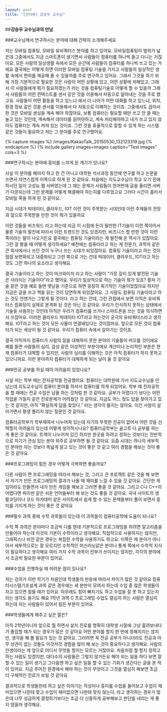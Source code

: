 ```yaml
---
layout: post
title: "[인터뷰] 강승우 교수님"
---
```

##**강승우 교수님과의 만남**

###교수님께서 연구하시는 분야에 대해 간략히 소개해주세요


저는 모바일 컴퓨팅, 모바일 유비쿼터스 분야를 하고 있어요. 모바일컴퓨팅이 범위가 넓은데 그중에서도 지금 스마트폰이 생기면서 사람들이 컴퓨터를 하나씩 들고 다니는 거잖아요. 모든 사람의 일상생활 속에서 모든 순간에 사람들이 컴퓨터를 하나씩 쓰고 있는 거에요 결국에는 어떻게 하면 이러한 모바일 컴퓨팅 기술을 가지고 사람들의 일상적인 생활 속에서 편의를 제공해 줄 수 있을까를 주로 연구하고 있어요. 그래서 그것을 하기 위해 가장 기본적으로 필요한 것은 사람이 어떤 상황에 있고, 어떤 상황에 처해있고, 그래서 이 사람들에게 뭐가 필요하겠는가 라는 것을 컴퓨팅기술로 어떻게 할 수 있을까 그래서 사람들의 어떤 컨택스트를 센서 같은 것을 이용해서 자동으로 알아내는 것을 주로 했고요. 사람들이 어떤 활동을 하고 있느냐 에서 더 나아가 어떤 대화를 하고 있느냐, 위치, 환경 정보 같은 것을 센서를 이용해서 다 자동으로 이해하는 것이죠.
그중에서도 꼽아서 한 것은 모바일 센싱을 계속 해야 하잖아요, 보통 컴퓨터는 필요할 때만 쓰고 안 쓸 때는 놀고 있는 것인데, 계속해서 데이터를 읽어야하고, 계속 처리해야하고 내가 쓰고 있지 않아도 컴퓨터는 계속 켜져 있는 것이죠. 그런 것을 효율적으로 잘할 수 있게 하는 시스템 같은 것들이 필요하고 저는 그 분야를 주로 연구했어요.


{% capture images %}
	/images/KakaoTalk_20150530_132123319.jpg
{% endcapture %}
{% include gallery images=images caption="Test images" cols=3 %}


###연구하시는 분야에 흥미를 느끼게 된 계기가 있나요?


 사실 이 분야를 해야지 하고 한 건 아니고 대학원 석사과정 동안에 연구를 하고 논문을 쓰면서 자연스럽게 이쪽으로 하게 된 것 같아요. 처음에는 지도교수님이 학교 오기 전에 하시던 일이 고성능 웹 서버였는데 그 때는 문제가 사람들이 한꺼번에 글을 올리면 서버가 다운되는데 그런 문제를 어떻게 해결해야 하는지를 다루었고요 그러다 시간이 흘러서 모바일 쪽을 하게 된 것 같아요.

지금 시대가 빅데이터, 클라우드, IOT 이런 것이 주목받는 시대인데 이런 주제들의 전망과 앞으로 주목받을 만한 것이 뭐가 있을까요

이런 것들을 버즈워드 라고 하는데 지금 이 시점에 돈이 될만한 IT기술이 이런 쪽이어서 물론 기술의 발전에 따라서 이런 트렌드인 것도 있겠지만, 비즈니스 할 만한 것이 이런 쪽이라는 말이 나오거든요 결국에는 컴퓨팅 기술이라는 게 발전해 온 역사가 있잖아요. 그런 걸 봤을 때 어떻게 생각하세요? 예전에는 컴퓨터라고 하는 게 전문가, 과학자 같은 큰 회사에서나 쓰던 것이 누구나 쓰는 시대가 되었잖아요. 컴퓨팅 기술이라고 하는 것이 점점 보편화되고 대중화되고 그런 쪽으로 가는 건데 빅데이터, 클라우드, IOT라고 하는것도 그런 하나의 요소라고 생각해요. 


 결국 기술이라고 하는 것이 마크와이저 라고 하는 사람이 “가장 깊이 있게 발전된 기술은 사라지는 기술이다”라고 했어요. 우리가 일상적으로 하는 기술이 뭐가 있죠? 활자 기술 같은 것을 예로 들면 옛날을 기준으로 하면 굉장히 획기적인 기술이었잖아요 하지만 지금은 글을 쓰고 책을 읽는 것이 당연하게 되었잖아요. 그 사람도 컴퓨팅 기술이라고 하는 것도 언젠가는 그렇게 될 것이다. 라고 하는 건데, 그런 관점에서 보면 아직은 유비쿼터스 컴퓨팅이 실제로 본격화 된 것은 아닌 것 같아요. 우리가 인식하지 못하는 상태에서 기술을 사용하는 것인데 아직은 우리가 컴퓨터를 쓰거나 스마트폰을 쓰는 것을 의식하면서 쓰잖아요. 이러한 클라우드 빅데이터 IOT라고 하는것이 궁극의 유비쿼터스라고 생각해요. IOT라고 하는 것이 모든 사물이 연결돼있다는 것이잖아요. 
앞으로 모든 것이 컴퓨터가 되는 세상이 될 것 같아요. 우리가 컴퓨터 속에서 살아가는 것이죠.

 결국 아직까지 컴퓨터가 사람의 일을 대체하지 못한 분야의 기술들이 떠오를 것이에요 예를 들면 사람들의 심리, 감성 같은 이성적인 부분이에요 계산이나 논리적인 부분은 현재 컴퓨터가 대체할 수 있지만, 사람의 심리를 이해하는 것은 아직 컴퓨터가 하지 못하고 있으니까요. 이런 분야까지 컴퓨터가 대체하게 되는 날이 올 것 같아요



###전공 공부를 하실 때의 어려움이 있었나요?


 사실 저는 학부 때는 전자공학을 전공했어요. 컴퓨터는 대학원에 가서 지도교수님을 만났는데 지도교수님이 컴퓨터 분야를 하셔서 컴퓨터를 하게 되었어요. 학부 때 전자공학을 할 때에는 전공 수업은 남들 하는 것처럼 한 것 같아요. 공부가 어렵다기 보다는 어떤 직업을 가질지 같은 진로문제가 어려웠던 것 같아요. 지금도 어느 정도 답을 찾아가고 있는 것 같지만, 아직 “확실하게 답을 찾았다.” 라는 생각이 들지는 않아요. 이건 사람이 살아가면서 평생 풀리지 않는 질문인 것 같아요.

컴퓨터공학부가 학부제여서 나누어져 있는데 자기의 뚜렷한 전공이 없어서 어떤 것을 선택할지 어려움이 있는데 어떻게 생각하시나요?
컴퓨터공학부는 골고루 다 공부를 하는 게 좋은 것 같아요. 트랙이 나누어져 있긴 하지만 한곳을 하려고 정하는 것보다는 전반적으로 자기가 관심 있는 분야 위주로 공부하면 될 것 같아요. 요즘 시대는 하나의 세부적인 분야만 아는 것보다 폭넓게 알고 있는 것이 좋은 것 같고 여러 경험을 해보는 것이 좋은 것 같아요.



###프로그래밍이 힘든 경우 어떻게 극복하면 좋을까요?


다른 사람이 짠 프로그래밍을 따라서 해보는 것, 그리고 큰 프로젝트 같은 것을 해 보면서 자기가 만든 프로그래밍의 결과가 나올 때 재미를 느낄 수 있을 것 같아요. 간단한 게임이라도 만들면서 내가 만든 게임을 해보고 그러면 좋을 것 같아요. 그리고 C나 C++이 어렵다면 파이썬 같은 쉬운 언어들부터 해 보는 것도 좋을 것 같아요. 국내 사이트의 생활코딩이나 코드 아카데미 같은 사이트에서 쉽게 할 수 있는 문제들부터 풀어 보면서 흥미를 가지게 하는 것이 좋은 것 같아요



###필수 과목 중에 수학 과목들이 있는데 이 과목들이 컴퓨터공학에 도움이 되나요?


수학 쪽 과목은 분야마다 조금씩 다를 텐데 기본적으로 프로그래밍을 하려면 알고리즘을 만들어야 하는데 이것의 기본이 수학이라고 생각해요. 직접적으로 사용하지는 않지만, 그래픽스나 비전 같은 경우는 복잡한 수학을 사용하기도 하고요. 이쪽은 제 분야가 아니어서 세부적으로는 잘 모르지만 수학적인 머신러닝같은 분야나 통계 쪽에서 수학적 지식이 필요하다고 생각해요 여러 가지 수학 과목이 전부가 쓰이지는 않지만, 각각의 분야에서 조금씩 필요한 부분이 있어요.




###수업을 진행하실 때 어려운 점이 있나요?


저는 강의가 이번 학기가 처음인데 학생들의 반응에 따라서 차이가 많은 것 같아요 컴퓨터시스템기초설계 과목 같은 경우에는 세 분반이 모여서 하는데 수업 중 많은 학생들이 자고 있으면 힘들 때가 있어요. 아무래도 힘이 빠지기도 하고 수업을 잘 못 하고 있는지 라는 생각도 들기도 해요 1학년 과목 C 프로그래밍 수업도 열심히 하는 사람은 열심히 하는데 자는 사람들이 있어서 힘든 부분이 있어요.




###학생들에게 해주고 싶은 말은?



아직 2학년이니까 앞으로 뭘 하면서 살지 진로를 명확히 대학생 시절에 그냥 흘려보내다가 졸업할 때가 되는 경우가 많은 것 같아요 어떤 분야를 할지 한 번에 정해지지는 않지만, 생각을 해 볼 필요가 있는 것 같아요. 그러려면 꼭 전공 공부가 아니더라도 전공과 아무 상관이 없는 것들도 이것저것 경험을 많이 해 보는 것이 중요하다고 생각해요. 사람의 인생이라는 게 앞으로 어디서 무엇을 할지는 모르는 거잖아요. 처음처럼 뭘 할지 정하고 하는 사람도 있겠지만, 대다수의 사람들은 그렇지 않거든요 해야 되는 일을 하다 보면 잘할 수 있는 일이 생기고 그다음엔 하고 싶은 일을 할 수 있는 기회가 생긴다는 글을 본 적이 있어요. 
지금 주어진 환경에서 해야 하는 것이 무엇이고 그것을 열심히 해보면 조금 더 구체적인 진로가 보일 것 같아요

결과적으로 학생들한테 하고 싶은 이야기는 적성이나 흥미를 수업을 들어보고 수업이 재미있으면 나한테 맞고 수업이 재미없으면 나한테 맞지 않는다. 라고 생각하는 경우가 많은데 너무 성급하게 결정하기보다는 조금 더 신중하게 공부해보고 판단을 내리는 게 좋지 않을까 생각해요.
